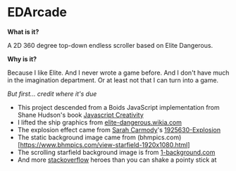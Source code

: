 # EDArcade

**What is it?**

A 2D 360 degree top-down endless scroller based on Elite Dangerous.

**Why is it?**

Because I like Elite. And I never wrote a game before. And I don't have much in the imagination department. Or at least not that I can turn into a game.

*But first... credit where it's due*

* This project descended from a Boids JavaScript implementation from Shane Hudson's book [Javascript Creativity](https://books.google.co.uk/books?id=Z6ThAwAAQBAJ)
* I lifted the ship graphics from [elite-dangerous.wikia.com](http://elite-dangerous.wikia.com/wiki/Ships?file=EJwFwVEOwiAMANC7cABKywpxV_BHj0AYYZjNEqgfxuzuvvczn3GY1eyqfa4AW5tZxmanyki12CpSj5J6mzbLCUk15f0sb52AxOgCk3c-xoDsA2D0SM7RbWGiiAEjPDjfv89mX72a6w_7qyIR._2SoJRAPMgASbMzsNpw66yQhCqo.jpg)
* The explosion effect came from [Sarah Carmody](https://dribbble.com/sarahcarmody)'s [1925630-Explosion](https://dribbble.com/shots/1925630-Explosion)
* The static background image came from (bhmpics.com) [https://www.bhmpics.com/view-starfield-1920x1080.html]
* The scrolling starfield background image is from [1-background.com](https://1-background.com/stars_1.htm)
* And more [stackoverflow](http://stackoverflow.com/) heroes than you can shake a pointy stick at

